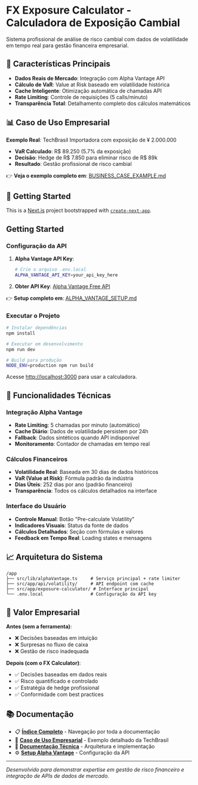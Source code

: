 # FX Exposure Calculator - Calculadora de Exposição Cambial

Sistema profissional de análise de risco cambial com dados de volatilidade em tempo real para gestão financeira empresarial.

## 🎯 Características Principais

- **Dados Reais de Mercado**: Integração com Alpha Vantage API
- **Cálculo de VaR**: Value at Risk baseado em volatilidade histórica
- **Cache Inteligente**: Otimização automática de chamadas API
- **Rate Limiting**: Controle de requisições (5 calls/minuto)
- **Transparência Total**: Detalhamento completo dos cálculos matemáticos

## 📊 Caso de Uso Empresarial

**Exemplo Real**: TechBrasil Importadora com exposição de ¥ 2.000.000
- **VaR Calculado**: R$ 89.250 (5.7% da exposição)
- **Decisão**: Hedge de R$ 7.850 para eliminar risco de R$ 89k
- **Resultado**: Gestão profissional de risco cambial

👉 **Veja o exemplo completo em**: [BUSINESS_CASE_EXAMPLE.md](./BUSINESS_CASE_EXAMPLE.md)

## 🚀 Getting Started

This is a [Next.js](https://nextjs.org) project bootstrapped with [`create-next-app`](https://nextjs.org/docs/app/api-reference/cli/create-next-app).

## Getting Started

### Configuração da API

1. **Alpha Vantage API Key**:
   ```bash
   # Crie o arquivo .env.local
   ALPHA_VANTAGE_API_KEY=your_api_key_here
   ```

2. **Obter API Key**: [Alpha Vantage Free API](https://www.alphavantage.co/support/#api-key)

👉 **Setup completo em**: [ALPHA_VANTAGE_SETUP.md](./ALPHA_VANTAGE_SETUP.md)

### Executar o Projeto

```bash
# Instalar dependências
npm install

# Executar em desenvolvimento
npm run dev

# Build para produção
NODE_ENV=production npm run build
```

Acesse [http://localhost:3000](http://localhost:3000) para usar a calculadora.

## 🔧 Funcionalidades Técnicas

### Integração Alpha Vantage
- **Rate Limiting**: 5 chamadas por minuto (automático)
- **Cache Diário**: Dados de volatilidade persistem por 24h
- **Fallback**: Dados sintéticos quando API indisponível
- **Monitoramento**: Contador de chamadas em tempo real

### Cálculos Financeiros
- **Volatilidade Real**: Baseada em 30 dias de dados históricos
- **VaR (Value at Risk)**: Fórmula padrão da indústria
- **Dias Úteis**: 252 dias por ano (padrão financeiro)
- **Transparência**: Todos os cálculos detalhados na interface

### Interface do Usuário
- **Controle Manual**: Botão "Pre-calculate Volatility"
- **Indicadores Visuais**: Status da fonte de dados
- **Cálculos Detalhados**: Seção com fórmulas e valores
- **Feedback em Tempo Real**: Loading states e mensagens

## 📈 Arquitetura do Sistema

```
/app
├── src/lib/alphaVantage.ts     # Serviço principal + rate limiter
├── src/app/api/volatility/     # API endpoint com cache
├── src/app/exposure-calculator/ # Interface principal
└── .env.local                  # Configuração da API key
```

## 🎯 Valor Empresarial

**Antes (sem a ferramenta)**:
- ❌ Decisões baseadas em intuição
- ❌ Surpresas no fluxo de caixa
- ❌ Gestão de risco inadequada

**Depois (com o FX Calculator)**:
- ✅ Decisões baseadas em dados reais
- ✅ Risco quantificado e controlado
- ✅ Estratégia de hedge profissional
- ✅ Conformidade com best practices

## 📚 Documentação

- 📋 **[Índice Completo](./INDEX.md)** - Navegação por toda a documentação
- 🏢 **[Caso de Uso Empresarial](./BUSINESS_CASE_EXAMPLE.md)** - Exemplo detalhado da TechBrasil
- 🔧 **[Documentação Técnica](./TECHNICAL_DOCUMENTATION.md)** - Arquitetura e implementação
- ⚙️ **[Setup Alpha Vantage](./ALPHA_VANTAGE_SETUP.md)** - Configuração da API

---

*Desenvolvido para demonstrar expertise em gestão de risco financeiro e integração de APIs de dados de mercado.*
